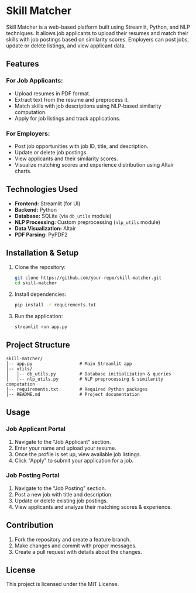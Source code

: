 # Skill Matcher

Skill Matcher is a web-based platform built using Streamlit, Python, and NLP techniques. It allows job applicants to upload their resumes and match their skills with job postings based on similarity scores. Employers can post jobs, update or delete listings, and view applicant data.

## Features

### For Job Applicants:
- Upload resumes in PDF format.
- Extract text from the resume and preprocess it.
- Match skills with job descriptions using NLP-based similarity computation.
- Apply for job listings and track applications.

### For Employers:
- Post job opportunities with job ID, title, and description.
- Update or delete job postings.
- View applicants and their similarity scores.
- Visualize matching scores and experience distribution using Altair charts.

## Technologies Used
- **Frontend:** Streamlit (for UI)
- **Backend:** Python
- **Database:** SQLite (via `db_utils` module)
- **NLP Processing:** Custom preprocessing (`nlp_utils` module)
- **Data Visualization:** Altair
- **PDF Parsing:** PyPDF2

## Installation & Setup

1. Clone the repository:
   ```sh
   git clone https://github.com/your-repo/skill-matcher.git
   cd skill-matcher
   ```

2. Install dependencies:
   ```sh
   pip install -r requirements.txt
   ```

3. Run the application:
   ```sh
   streamlit run app.py
   ```

## Project Structure
```
skill-matcher/
│-- app.py                  # Main Streamlit app
│-- utils/
│   │-- db_utils.py         # Database initialization & queries
│   │-- nlp_utils.py        # NLP preprocessing & similarity computation
│-- requirements.txt        # Required Python packages
│-- README.md               # Project documentation
```

## Usage
### Job Applicant Portal
1. Navigate to the "Job Applicant" section.
2. Enter your name and upload your resume.
3. Once the profile is set up, view available job listings.
4. Click "Apply" to submit your application for a job.

### Job Posting Portal
1. Navigate to the "Job Posting" section.
2. Post a new job with title and description.
3. Update or delete existing job postings.
4. View applicants and analyze their matching scores & experience.

## Contribution
1. Fork the repository and create a feature branch.
2. Make changes and commit with proper messages.
3. Create a pull request with details about the changes.

## License
This project is licensed under the MIT License.

